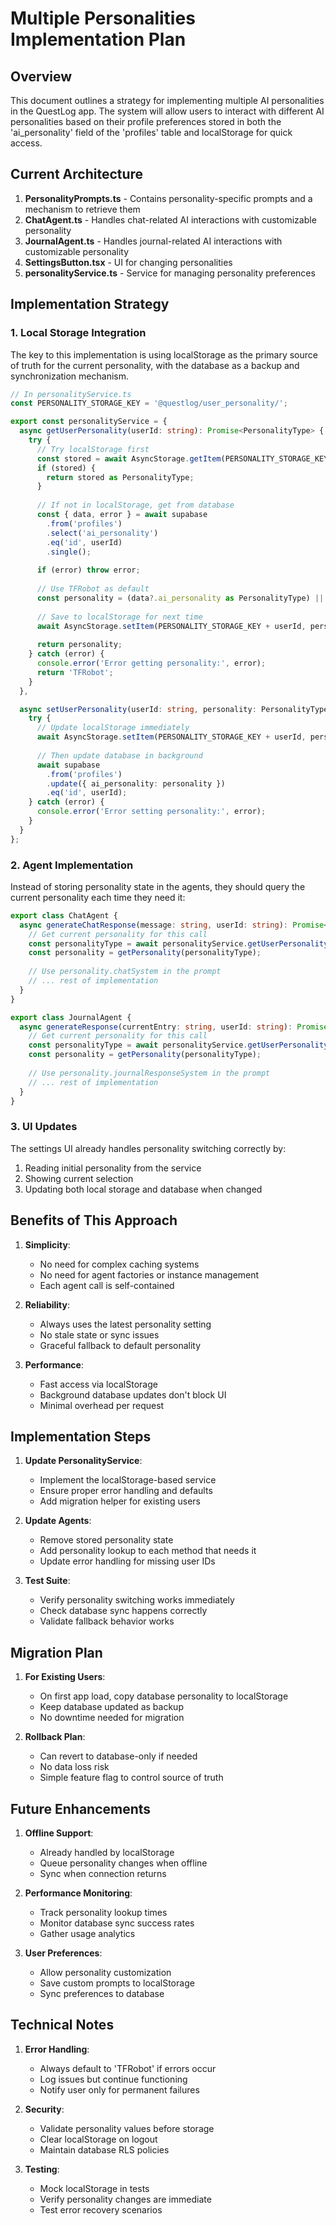 # Multiple Personalities Implementation Plan

## Overview

This document outlines a strategy for implementing multiple AI personalities in the QuestLog app. The system will allow users to interact with different AI personalities based on their profile preferences stored in both the 'ai_personality' field of the 'profiles' table and localStorage for quick access.

## Current Architecture

1. **PersonalityPrompts.ts** - Contains personality-specific prompts and a mechanism to retrieve them
2. **ChatAgent.ts** - Handles chat-related AI interactions with customizable personality
3. **JournalAgent.ts** - Handles journal-related AI interactions with customizable personality
4. **SettingsButton.tsx** - UI for changing personalities
5. **personalityService.ts** - Service for managing personality preferences

## Implementation Strategy

### 1. Local Storage Integration

The key to this implementation is using localStorage as the primary source of truth for the current personality, with the database as a backup and synchronization mechanism.

```typescript
// In personalityService.ts
const PERSONALITY_STORAGE_KEY = '@questlog/user_personality/';

export const personalityService = {
  async getUserPersonality(userId: string): Promise<PersonalityType> {
    try {
      // Try localStorage first
      const stored = await AsyncStorage.getItem(PERSONALITY_STORAGE_KEY + userId);
      if (stored) {
        return stored as PersonalityType;
      }
      
      // If not in localStorage, get from database
      const { data, error } = await supabase
        .from('profiles')
        .select('ai_personality')
        .eq('id', userId)
        .single();
      
      if (error) throw error;
      
      // Use TFRobot as default
      const personality = (data?.ai_personality as PersonalityType) || 'TFRobot';
      
      // Save to localStorage for next time
      await AsyncStorage.setItem(PERSONALITY_STORAGE_KEY + userId, personality);
      
      return personality;
    } catch (error) {
      console.error('Error getting personality:', error);
      return 'TFRobot';
    }
  },

  async setUserPersonality(userId: string, personality: PersonalityType): Promise<void> {
    try {
      // Update localStorage immediately
      await AsyncStorage.setItem(PERSONALITY_STORAGE_KEY + userId, personality);
      
      // Then update database in background
      await supabase
        .from('profiles')
        .update({ ai_personality: personality })
        .eq('id', userId);
    } catch (error) {
      console.error('Error setting personality:', error);
    }
  }
};
```

### 2. Agent Implementation

Instead of storing personality state in the agents, they should query the current personality each time they need it:

```typescript
export class ChatAgent {
  async generateChatResponse(message: string, userId: string): Promise<string[]> {
    // Get current personality for this call
    const personalityType = await personalityService.getUserPersonality(userId);
    const personality = getPersonality(personalityType);
    
    // Use personality.chatSystem in the prompt
    // ... rest of implementation
  }
}

export class JournalAgent {
  async generateResponse(currentEntry: string, userId: string): Promise<string> {
    // Get current personality for this call
    const personalityType = await personalityService.getUserPersonality(userId);
    const personality = getPersonality(personalityType);
    
    // Use personality.journalResponseSystem in the prompt
    // ... rest of implementation
  }
}
```

### 3. UI Updates

The settings UI already handles personality switching correctly by:
1. Reading initial personality from the service
2. Showing current selection
3. Updating both local storage and database when changed

## Benefits of This Approach

1. **Simplicity**: 
   - No need for complex caching systems
   - No need for agent factories or instance management
   - Each agent call is self-contained

2. **Reliability**:
   - Always uses the latest personality setting
   - No stale state or sync issues
   - Graceful fallback to default personality

3. **Performance**:
   - Fast access via localStorage
   - Background database updates don't block UI
   - Minimal overhead per request

## Implementation Steps

1. **Update PersonalityService**:
   - Implement the localStorage-based service
   - Ensure proper error handling and defaults
   - Add migration helper for existing users

2. **Update Agents**:
   - Remove stored personality state
   - Add personality lookup to each method that needs it
   - Update error handling for missing user IDs

3. **Test Suite**:
   - Verify personality switching works immediately
   - Check database sync happens correctly
   - Validate fallback behavior works

## Migration Plan

1. **For Existing Users**:
   - On first app load, copy database personality to localStorage
   - Keep database updated as backup
   - No downtime needed for migration

2. **Rollback Plan**:
   - Can revert to database-only if needed
   - No data loss risk
   - Simple feature flag to control source of truth

## Future Enhancements

1. **Offline Support**:
   - Already handled by localStorage
   - Queue personality changes when offline
   - Sync when connection returns

2. **Performance Monitoring**:
   - Track personality lookup times
   - Monitor database sync success rates
   - Gather usage analytics

3. **User Preferences**:
   - Allow personality customization
   - Save custom prompts to localStorage
   - Sync preferences to database

## Technical Notes

1. **Error Handling**:
   - Always default to 'TFRobot' if errors occur
   - Log issues but continue functioning
   - Notify user only for permanent failures

2. **Security**:
   - Validate personality values before storage
   - Clear localStorage on logout
   - Maintain database RLS policies

3. **Testing**:
   - Mock localStorage in tests
   - Verify personality changes are immediate
   - Test error recovery scenarios